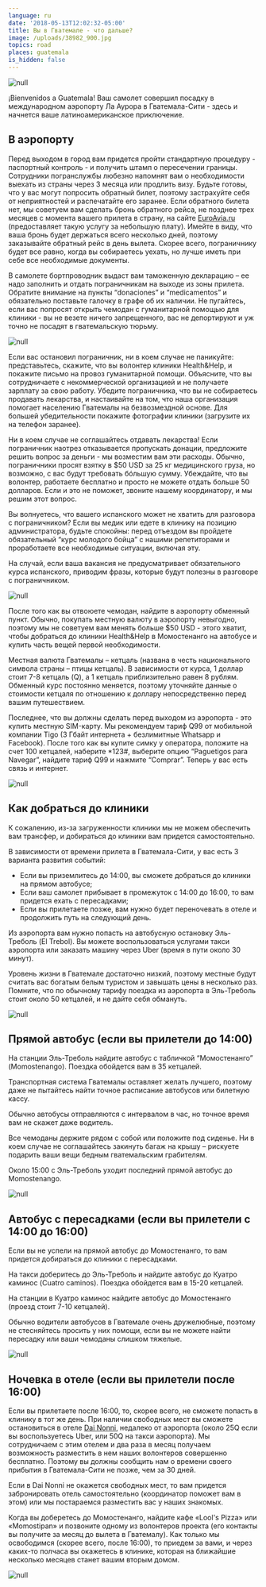 ```yaml
---
language: ru
date: '2018-05-13T12:02:32-05:00'
title: Вы в Гватемале - что дальше?
image: /uploads/38982_900.jpg
topics: road
places: guatemala
is_hidden: false
---
```

![null](/uploads/38982_900.jpg)

¡Bienvenidos a Guatemala! Ваш самолет совершил посадку в международном аэропорту Ла Аурора в Гватемала-Сити - здесь и начнется ваше латиноамериканское приключение.

## В аэропорту

Перед выходом в город вам придется пройти стандартную процедуру - паспортный контроль - и получить штамп о пересечении границы. Сотрудники погранслужбы любезно напомнят вам о необходимости выехать из страны через 3 месяца или продлить визу. Будьте готовы, что у вас могут попросить обратный билет, поэтому застрахуйте себя от неприятностей и распечатайте его заранее. Если обратного билета нет, мы советуем вам сделать бронь обратного рейса, не позднее трех месяцев с момента вашего прилета в страну, на сайте [EuroAvia.ru](https://www.euroavia.ru/) (предоставляет такую услугу за небольшую плату). Имейте в виду, что ваша бронь будет держаться всего несколько дней, поэтому заказывайте обратный рейс в день вылета. Скорее всего, пограничнику будет все равно, когда вы собираетесь уехать, но лучше иметь при себе все необходимые документы.

В самолете бортпроводник выдаст вам таможенную декларацию – ее надо заполнить и отдать пограничникам на выходе из зоны прилета. Обратите внимание на пункты “donaciones” и “medicamentos” и обязательно поставьте галочку в графе об их наличии. Не пугайтесь, если вас попросят открыть чемодан с гуманитарной помощью для клиники -  вы не везете ничего запрещенного, вас не депортируют и уж точно не посадят в гватемальскую тюрьму.

![null](/uploads/0_e9653_f58b8c76_x5l.jpeg)

Если вас остановил пограничник, ни в коем случае не паникуйте: представьтесь, скажите, что вы волонтер клиники Health&Help, и покажите письмо на провоз гуманитарной помощи. Объясните, что вы сотрудничаете с некоммерческой организацией и не получаете зарплату за свою работу. Убедите пограничника, что вы не собираетесь продавать лекарства, и настаивайте на том, что наша организация помогает населению Гватемалы на безвозмездной основе. Для большей убедительности покажите фотографии клиники (загрузите их на телефон заранее).

Ни в коем случае не соглашайтесь отдавать лекарства! Если пограничник наотрез отказывается пропускать донации, предложите решить вопрос за деньги - мы возместим вам эти расходы. Обычно, пограничники просят взятку в $50 USD за 25 кг медицинского груза, но возможно, с вас будут требовать бóльшую сумму. Убеждайте, что вы волонтер, работаете бесплатно и просто не можете отдать больше 50 долларов. Если и это не поможет, звоните нашему координатору, и мы решим этот вопрос.

Вы волнуетесь, что вашего испанского может не хватить для разговора с пограничником? Если вы медик или едете в клинику на позицию администратора, будьте спокойны: перед отъездом вы пройдете обязательный “курс молодого бойца” с нашими репетиторами и проработаете все необходимые ситуации, включая эту.

На случай, если ваша вакансия не предусматривает обязательного курса испанского, приводим фразы, которые будут полезны в разговоре с пограничником.

![null](/uploads/buenos-dias.png)

После того как вы отвоюете чемодан, найдите в аэропорту обменный пункт. Обычно, покупать местную валюту в аэропорту невыгодно, поэтому мы не советуем вам менять больше $50 USD - этого хватит, чтобы добраться до клиники Health&Help в Момостенанго на автобусе и купить часть вещей первой необходимости.

Местная валюта Гватемалы – кетцаль (названа в честь национального символа страны – птицы кетцаль).  В зависимости от курса, 1 доллар стоит 7-8 кетцаль (Q), а 1 кетцаль приблизительно равен 8 рублям. Обменный курс постоянно меняется, поэтому уточняйте данные о стоимости кетцаля по отношению к доллару непосредственно перед вашим путешествием.

Последнее, что вы должны сделать перед выходом из аэропорта - это купить местную SIM-карту. Мы рекомендуем тариф Q99 от мобильной компании Tigo (3 Гбайт интернета + безлимитные Whatsapp и Facebook). После того как вы купите симку у оператора, положите на счет 100 кетцалей, наберите *123#, выберите опцию “Paguetigos para Navegar”, найдите тариф Q99 и нажмите “Comprar”. Теперь у вас есть связь и интернет.

![null](/uploads/кетцали.jpg)

## Как добраться до клиники

К сожалению, из-за загруженности клиники мы не можем обеспечить вам трансфер, и добираться до клиники вам придется самостоятельно.

В зависимости от времени прилета в Гватемала-Сити, у вас есть 3 варианта развития событий:

* Если вы приземлитесь до 14:00, вы сможете добраться до клиники на прямом автобусе; 
* Если ваш самолет прибывает в промежуток с 14:00 до 16:00, то вам придется ехать с пересадками;
* Если вы прилетаете позже, вам нужно будет переночевать в отеле и продолжить путь на следующий день.

Из аэропорта вам нужно попасть на  автобусную остановку  Эль-Треболь (El Trebol). Вы можете воспользоваться услугами такси аэропорта или заказать машину через Uber (время в пути около 30 минут).

Уровень жизни в Гватемале достаточно низкий, поэтому местные будут считать вас богатым белым туристом и завышать цены в несколько раз. Помните, что по обычному тарифу поездка из аэропорта в Эль-Треболь стоит около 50 кетцалей, и не дайте себя обмануть.

![null](/uploads/_aws2158.jpg)

## 

## Прямой автобус (если вы прилетели до 14:00)

На станции Эль-Треболь найдите автобус с табличкой  “Момостенанго” (Momostenango). Поездка обойдется вам в 35 кетцалей.

Транспортная система Гватемалы оставляет желать лучшего, поэтому даже не пытайтесь найти точное расписание автобусов или билетную кассу.

Обычно автобусы отправляются с интервалом в час, но точное время вам не скажет даже водитель. 

Все чемоданы держите рядом с собой или положите под сиденье. Ни в коем случае не соглашайтесь закинуть багаж на крышу – рискуете подарить ваши вещи бедным гватемальским грабителям.

Около 15:00 с Эль-Треболь уходит последний прямой автобус до Momostenango. 

![null](/uploads/dsc02603.jpg)

## Автобус с пересадками (если вы прилетели с 14:00 до 16:00)

Если вы не успели на прямой автобус до Момостенанго, то вам придется добираться до клиники с пересадками.

На такси доберитесь до Эль-Треболь и найдите автобус до Куатро каминос (Cuatro caminos).  Поездка обойдется вам в 15-20 кетцалей.

На станции в Куатро каминос найдите автобус до Момостенанго (проезд стоит 7-10 кетцалей).

Обычно водители автобусов в Гватемале очень дружелюбные, поэтому не стесняйтесь просить у них помощи, если вы не можете найти пересадку или ваши чемоданы слишком тяжелые.

![null](/uploads/dai-nonni.jpg)

## Ночевка в отеле (если вы прилетели после 16:00)

Если вы прилетаете после 16:00, то, скорее всего, не сможете попасть в клинику в тот же день. При наличии свободных мест вы сможете остановиться в отеле [Dai Nonni](https://www.dainonnihotel.com/), недалеко от аэропорта (около 25Q если вы воспользуетесь Uber, или 50Q на такси аэропорта). Мы сотрудничаем с этим отелем и два раза в месяц получаем возможность разместить в нем наших волонтеров совершенно бесплатно. Поэтому вы должны сообщить нам о времени своего прибытия в Гватемала-Сити не позже, чем за 30 дней.

Если в Dai Nonni не окажется свободных мест, то вам придется забронировать отель самостоятельно (координатор поможет вам в этом) или мы постараемся разместить вас у наших знакомых.

Когда вы доберетесь до Момостенанго, найдите кафе «Lool's Pizza» или «Momostipan» и позвоните одному из волонтеров проекта (его контакты вы получите за месяц до вылета в Гватемалу). Как только мы освободимся (скорее всего, после 16:00), то приедем за вами, и через каких-то полчаса вы окажетесь в клинике, которая на ближайшие несколько месяцев станет вашим вторым домом.

![null](/uploads/001.jpg)
